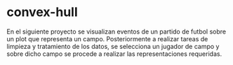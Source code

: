 # convex-hull
En el siguiente proyecto se visualizan eventos de un partido de futbol sobre un plot que representa un campo. Posteriormente a realizar tareas de limpieza y tratamiento de los datos, se selecciona un jugador de campo y sobre dicho campo se procede a realizar las representaciones requeridas. 
